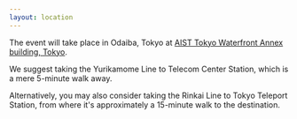 ```yaml
---
layout: location
---
```


<!-- How to get to the conference -->

The event will take place in Odaiba, Tokyo at [AIST Tokyo Waterfront Annex building, Tokyo](https://goo.gl/maps/Fa35PNVFmjaun7dN7).

We suggest taking the Yurikamome Line to Telecom Center Station, which is a mere 5-minute walk away.

Alternatively, you may also consider taking the Rinkai Line to Tokyo Teleport Station, from where it's approximately a 15-minute walk to the destination.
